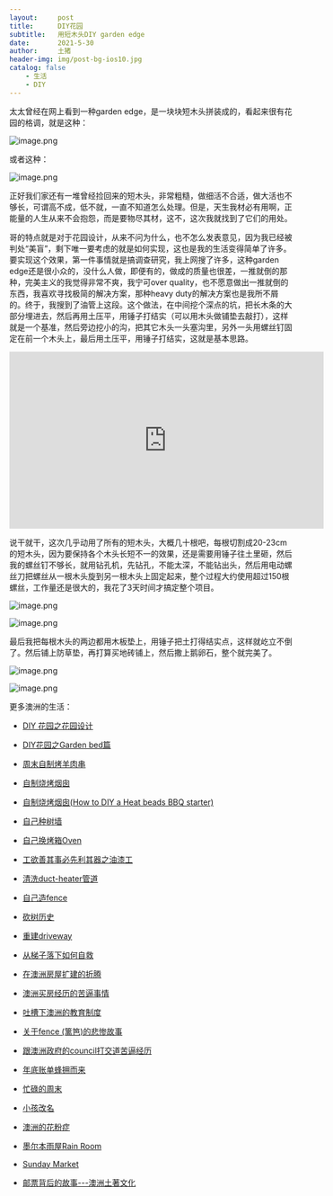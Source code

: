 ```yaml
---
layout:     post
title:      DIY花园
subtitle:   用短木头DIY garden edge
date:       2021-5-30
author:     土猪
header-img: img/post-bg-ios10.jpg
catalog: false
    - 生活
    - DIY
---
```




太太曾经在网上看到一种garden edge，是一块块短木头拼装成的，看起来很有花园的格调，就是这种：

![image.png](https://images.hive.blog/DQmV2QDBPL8e3JkGsmwARDh6sTAzd66bRRfx6zYSeDMyBDR/image.png)



或者这种：

![image.png](https://images.hive.blog/DQmdLqK2kXF18yczVuNcgNWtep2eywv8xZy1aW2F9Jk5zsG/image.png)



正好我们家还有一堆曾经捡回来的短木头，非常粗糙，做细活不合适，做大活也不够长，可谓高不成，低不就，一直不知道怎么处理。但是，天生我材必有用啊，正能量的人生从来不会抱怨，而是要物尽其材，这不，这次我就找到了它们的用处。



哥的特点就是对于花园设计，从来不问为什么，也不怎么发表意见，因为我已经被判处“美盲”，剩下唯一要考虑的就是如何实现，这也是我的生活变得简单了许多。要实现这个效果，第一件事情就是搞调查研究，我上网搜了许多，这种garden edge还是很小众的，没什么人做，即便有的，做成的质量也很差，一推就倒的那种，完美主义的我觉得非常不爽，我宁可over quality，也不愿意做出一推就倒的东西，我喜欢寻找极简的解决方案，那种heavy duty的解决方案也是我所不屑的。终于，我搜到了油管上这段。这个做法，在中间挖个深点的坑，把长木条的大部分埋进去，然后再用土压平，用锤子打结实（可以用木头做铺垫去敲打），这样就是一个基准，然后旁边挖小的沟，把其它木头一头塞沟里，另外一头用螺丝钉固定在前一个木头上，最后用土压平，用锤子打结实，这就是基本思路。



<iframe width="560" height="315" src="https://www.youtube.com/embed/0381jHEy1_g" title="YouTube video player" frameborder="0" allow="accelerometer; autoplay; clipboard-write; encrypted-media; gyroscope; picture-in-picture" allowfullscreen></iframe>



说干就干，这次几乎动用了所有的短木头，大概几十根吧，每根切割成20-23cm的短木头，因为要保持各个木头长短不一的效果，还是需要用锤子往土里砸，然后我的螺丝钉不够长，就用钻孔机，先钻孔，不能太深，不能钻出头，然后用电动螺丝刀把螺丝从一根木头旋到另一根木头上固定起来，整个过程大约使用超过150根螺丝，工作量还是很大的，我花了3天时间才搞定整个项目。



![image.png](https://images.hive.blog/DQmbMbe1nsXZPfvAi3ZaUyN6HNPYQaqDKQsSyRYMvNpv65M/image.png)



![image.png](https://images.hive.blog/DQmXW4BpQiLoDw7M1CEi6VqG6CkzNPTvGnbGe5p94bUvQ2z/image.png)



最后我把每根木头的两边都用木板垫上，用锤子把土打得结实点，这样就屹立不倒了。然后铺上防草垫，再打算买地砖铺上，然后撒上鹅卵石，整个就完美了。



![image.png](https://images.hive.blog/DQmf5gV5sz5trUkbSmxLqzCrVAM6ZTATDEe8iLnPz5ZPt47/image.png)


![image.png](https://images.hive.blog/DQmU3y5m7bnM5Kj5woQC2ZQMxpicEbNHJxDutLHr3tuAzCw/image.png)





更多澳洲的生活：

- [DIY 花园之花园设计](http://livinginau.life/2020/03/30/diy-garden-design/)

- [DIY花园之Garden bed篇](http://livinginau.life/2020/04/17/diy-garden-bed/)

- [周末自制烤羊肉串](http://livinginau.life/2014/03/03/%E5%91%A8%E6%9C%AB%E8%87%AA%E5%88%B6%E7%83%A4%E7%BE%8A%E8%82%89%E4%B8%B2/)

- [自制烧烤烟囱](http://livinginau.life/2014/02/20/%E8%87%AA%E5%88%B6%E7%83%A7%E7%83%A4%E7%83%9F%E5%9B%B1/)

- [自制烧烤烟囱(How to DIY a Heat beads BBQ starter)](https://steemit.com/life/@chenlocus/how-to-diy-a-heat-beads-bbq-starter)

- [自己种树墙](http://livinginau.life/2020/03/10/%E8%87%AA%E5%B7%B1%E7%A7%8D%E6%A0%91%E5%A2%99/)

- [自己换烤箱Oven](http://livinginau.life/2020/02/12/%E8%87%AA%E5%B7%B1%E6%8D%A2oven/)

- [工欲善其事必先利其器之油漆工](http://livinginau.life/2020/04/13/%E5%B7%A5%E6%AC%B2%E5%96%84%E5%85%B6%E4%BA%8B%E5%BF%85%E5%85%88%E5%88%A9%E5%85%B6%E5%99%A8%E4%B9%8B%E6%B2%B9%E6%BC%86%E5%B7%A5/)

- [清洗duct-heater管道](http://livinginau.life/2020/04/08/%E8%87%AA%E5%B7%B1%E5%8A%A8%E6%89%8B%E6%B8%85%E6%B4%97duct-heater%E7%AE%A1%E9%81%93/)

- [自己造fence](http://livinginau.life/2020/01/06/%E7%BB%88%E4%BA%8E%E9%80%A0%E5%A5%BD%E4%BA%86fence/)

- [砍树历史](http://livinginau.life/2019/12/29/%E7%A0%8D%E6%A0%91%E5%8E%86%E5%8F%B2/)

- [重建driveway](http://livinginau.life/2020/04/26/rebuild-driveway/)

- [从梯子落下如何自救](http://livinginau.life/2020/03/21/%E4%BB%8E%E6%A2%AF%E5%AD%90%E8%90%BD%E4%B8%8B%E5%A6%82%E4%BD%95%E8%87%AA%E6%95%91/)

- [在澳洲房屋扩建的折腾](http://livinginau.life/2019/12/19/%E5%9C%A8%E6%BE%B3%E6%B4%B2%E6%88%BF%E5%B1%8B%E6%89%A9%E5%BB%BA%E7%9A%84%E6%8A%98%E8%85%BE/)

- [澳洲买房经历的苦逼事情](http://livinginau.life/2019/12/18/%E6%BE%B3%E6%B4%B2%E4%B9%B0%E6%88%BF%E7%BB%8F%E5%8E%86%E7%9A%84%E8%8B%A6%E9%80%BC%E4%BA%8B%E6%83%85/)
  
- 
  [吐槽下澳洲的教育制度](http://livinginau.life/2019/12/13/%E5%90%90%E6%A7%BD%E6%BE%B3%E6%B4%B2%E6%95%99%E8%82%B2%E5%88%B6%E5%BA%A6/)

- [关于fence (篱笆)的悲惨故事](http://livinginau.life/2019/12/01/%E5%85%B3%E4%BA%8Efence%E7%9A%84%E6%82%B2%E6%83%A8%E6%95%85%E4%BA%8B/)

- [跟澳洲政府的council打交道苦逼经历](http://livinginau.life/2019/11/29/%E8%B7%9F%E6%BE%B3%E6%B4%B2%E6%94%BF%E5%BA%9C%E7%9A%84council%E6%89%93%E4%BA%A4%E9%81%93%E8%8B%A6%E9%80%BC%E7%BB%8F%E5%8E%86/)

- [年底账单蜂拥而来](http://livinginau.life/2019/11/29/%E8%B4%A6%E5%8D%95%E8%9C%82%E6%8B%A5%E8%80%8C%E6%9D%A5/)

- [忙碌的周末](http://livinginau.life/2019/11/12/%E5%BF%99%E7%A2%8C%E7%9A%84%E5%91%A8%E6%9C%AB/)

- [小孩改名](http://livinginau.life/2019/11/10/%E5%B0%8F%E5%AD%A9%E6%94%B9%E5%90%8D/)

- [澳洲的花粉症](http://livinginau.life/2018/08/10/%E6%BE%B3%E6%B4%B2%E7%9A%84%E8%8A%B1%E7%B2%89%E7%97%87/)

- [墨尔本雨屋Rain Room](http://livinginau.life/2020/01/13/rain-room/)

- [Sunday Market](http://livinginau.life/2020/01/12/Sunday-Market/)

- [邮票背后的故事---澳洲土著文化](http://livinginau.life/2018/07/10/%E9%82%AE%E7%A5%A8%E8%83%8C%E5%90%8E%E7%9A%84%E6%95%85%E4%BA%8B/)